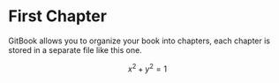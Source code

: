 # First Chapter

GitBook allows you to organize your book into chapters, each chapter is stored in a separate file like this one.

$$x^2 + y^2 = 1$$

